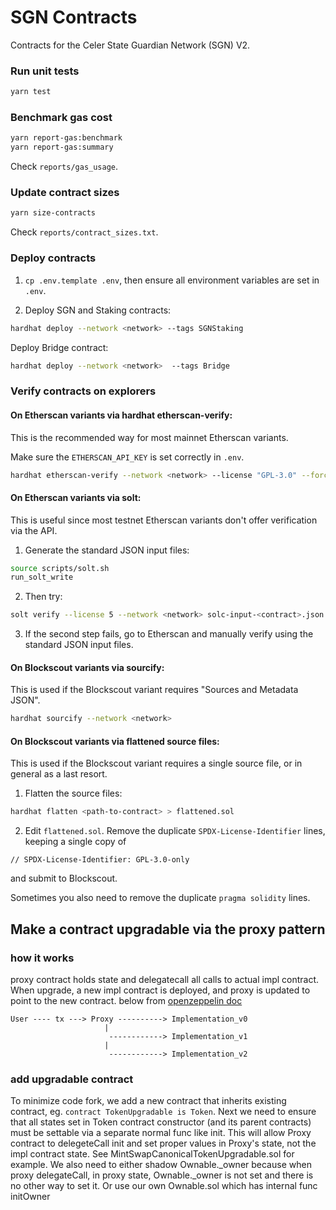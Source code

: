 # SGN Contracts

Contracts for the Celer State Guardian Network (SGN) V2.

### Run unit tests

```sh
yarn test
```

### Benchmark gas cost

```sh
yarn report-gas:benchmark
yarn report-gas:summary
```

Check `reports/gas_usage`.

### Update contract sizes

```sh
yarn size-contracts
```

Check `reports/contract_sizes.txt`.

### Deploy contracts

1. `cp .env.template .env`, then ensure all environment variables are set in `.env`.

2. Deploy SGN and Staking contracts:

```sh
hardhat deploy --network <network> --tags SGNStaking
```

Deploy Bridge contract:

```sh
hardhat deploy --network <network>  --tags Bridge
```

### Verify contracts on explorers

#### On Etherscan variants via hardhat etherscan-verify:

This is the recommended way for most mainnet Etherscan variants.

Make sure the `ETHERSCAN_API_KEY` is set correctly in `.env`.

```sh
hardhat etherscan-verify --network <network> --license "GPL-3.0" --force-license
```

#### On Etherscan variants via solt:

This is useful since most testnet Etherscan variants don't offer verification via the API.

1. Generate the standard JSON input files:

```sh
source scripts/solt.sh
run_solt_write
```

2. Then try:

```sh
solt verify --license 5 --network <network> solc-input-<contract>.json <deployed address> <contract name>
```

3. If the second step fails, go to Etherscan and manually verify using the standard JSON input files.

#### On Blockscout variants via sourcify:

This is used if the Blockscout variant requires "Sources and Metadata JSON".

```sh
hardhat sourcify --network <network>
```

#### On Blockscout variants via flattened source files:

This is used if the Blockscout variant requires a single source file, or in general as a last resort.

1. Flatten the source files:

```sh
hardhat flatten <path-to-contract> > flattened.sol
```

2. Edit `flattened.sol`. Remove the duplicate `SPDX-License-Identifier` lines, keeping a single copy of

```
// SPDX-License-Identifier: GPL-3.0-only
```

and submit to Blockscout.

Sometimes you also need to remove the duplicate `pragma solidity` lines.

## Make a contract upgradable via the proxy pattern
### how it works
proxy contract holds state and delegatecall all calls to actual impl contract. When upgrade, a new impl contract is deployed, and proxy is updated to point to the new contract. below from [openzeppelin doc](https://docs.openzeppelin.com/upgrades-plugins/1.x/proxies#upgrading-via-the-proxy-pattern)
```
User ---- tx ---> Proxy ----------> Implementation_v0
                     |
                      ------------> Implementation_v1
                     |
                      ------------> Implementation_v2
```

### add upgradable contract
To minimize code fork, we add a new contract that inherits existing contract, eg. `contract TokenUpgradable is Token`. Next we need to ensure that all states set in Token contract constructor (and its parent contracts) must be settable via a separate normal func like init. This will allow Proxy contract to delegeteCall init and set proper values in Proxy's state, not the impl contract state. See MintSwapCanonicalTokenUpgradable.sol for example. We also need to either shadow Ownable._owner because when proxy delegateCall, in proxy state, Ownable._owner is not set and there is no other way to set it. Or use our own Ownable.sol which has internal func initOwner